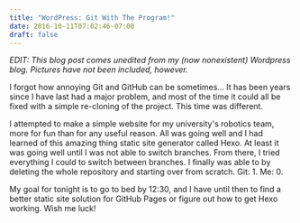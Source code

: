 ```yaml
---
title: "WordPress: Git With The Program!"
date: 2016-10-11T07:02:46-07:00
draft: false
---
```

*EDIT: This blog post comes unedited from my (now nonexistent) Wordpress blog. Pictures have not been included, however.*

I forgot how annoying Git and GitHub can be sometimes... It has been years since I have last had a major problem, and most of the time it could all be fixed with a simple re-cloning of the project. This time was different.

I attempted to make a simple website for my university's robotics team, more for fun than for any useful reason. All was going well and I had learned of this amazing thing static site generator called Hexo. At least it was going well until I was not able to switch branches. From there, I tried everything I could to switch between branches. I finally was able to by deleting the whole repository and starting over from scratch. Git: 1. Me: 0.

My goal for tonight is to go to bed by 12:30, and I have until then to find a better static site solution for GitHub Pages or figure out how to get Hexo working. Wish me luck!